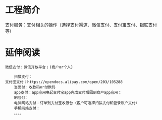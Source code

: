 # 工程简介

   支付服务：支付相关的操作（选择支付渠道、微信支付、支付宝支付、银联支付等）

# 延伸阅读

    微信支付：微信开放平台；(商户or个人)
       
        扫描支付：
    支付宝支付：https://opendocs.alipay.com/open/203/105288
        当面付：收款码or付款码
        app支付：app应用唤起支付宝app完成支付后回到商户app应用；
        刷脸付：
        电脑网站支付：订单到支付宝收银台（客户可选择扫描支付和登录账户支付）
        手机网站支付：
        。。。。
        